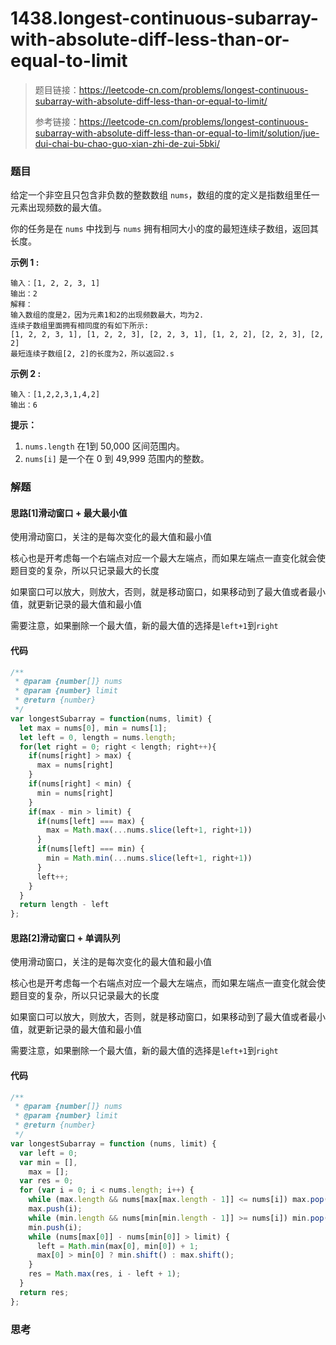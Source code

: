# 1438.longest-continuous-subarray-with-absolute-diff-less-than-or-equal-to-limit

> 题目链接：https://leetcode-cn.com/problems/longest-continuous-subarray-with-absolute-diff-less-than-or-equal-to-limit/
>
> 参考链接：https://leetcode-cn.com/problems/longest-continuous-subarray-with-absolute-diff-less-than-or-equal-to-limit/solution/jue-dui-chai-bu-chao-guo-xian-zhi-de-zui-5bki/

### 题目

给定一个非空且只包含非负数的整数数组 `nums`，数组的度的定义是指数组里任一元素出现频数的最大值。

你的任务是在 `nums` 中找到与 `nums` 拥有相同大小的度的最短连续子数组，返回其长度。

**示例 1 :**

```
输入：[1, 2, 2, 3, 1]
输出：2
解释：
输入数组的度是2，因为元素1和2的出现频数最大，均为2.
连续子数组里面拥有相同度的有如下所示:
[1, 2, 2, 3, 1], [1, 2, 2, 3], [2, 2, 3, 1], [1, 2, 2], [2, 2, 3], [2, 2]
最短连续子数组[2, 2]的长度为2，所以返回2.s
```

**示例 2 :**

```
输入：[1,2,2,3,1,4,2]
输出：6
```

**提示：**

1. `nums.length` 在1到 50,000 区间范围内。
2. `nums[i]` 是一个在 0 到 49,999 范围内的整数。



### 解题

#### 思路[1]滑动窗口 + 最大最小值

使用滑动窗口，关注的是每次变化的最大值和最小值

核心也是开考虑每一个右端点对应一个最大左端点，而如果左端点一直变化就会使题目变的复杂，所以只记录最大的长度

如果窗口可以放大，则放大，否则，就是移动窗口，如果移动到了最大值或者最小值，就更新记录的最大值和最小值

需要注意，如果删除一个最大值，新的最大值的选择是`left+1`到`right`

#### 代码

```javascript
/**
 * @param {number[]} nums
 * @param {number} limit
 * @return {number}
 */
var longestSubarray = function(nums, limit) {
  let max = nums[0], min = nums[1];
  let left = 0, length = nums.length;
  for(let right = 0; right < length; right++){
    if(nums[right] > max) {
      max = nums[right]
    }
    if(nums[right] < min) {
      min = nums[right]
    }
    if(max - min > limit) {
      if(nums[left] === max) {
        max = Math.max(...nums.slice(left+1, right+1))
      }
      if(nums[left] === min) {
        min = Math.min(...nums.slice(left+1, right+1))
      }
      left++;
    }
  }
  return length - left
};
```

#### 思路[2]滑动窗口 + 单调队列

使用滑动窗口，关注的是每次变化的最大值和最小值

核心也是开考虑每一个右端点对应一个最大左端点，而如果左端点一直变化就会使题目变的复杂，所以只记录最大的长度

如果窗口可以放大，则放大，否则，就是移动窗口，如果移动到了最大值或者最小值，就更新记录的最大值和最小值

需要注意，如果删除一个最大值，新的最大值的选择是`left+1`到`right`

#### 代码

```javascript
/**
 * @param {number[]} nums
 * @param {number} limit
 * @return {number}
 */
var longestSubarray = function (nums, limit) {
  var left = 0;
  var min = [],
    max = [];
  var res = 0;
  for (var i = 0; i < nums.length; i++) {
    while (max.length && nums[max[max.length - 1]] <= nums[i]) max.pop();
    max.push(i);
    while (min.length && nums[min[min.length - 1]] >= nums[i]) min.pop();
    min.push(i);
    while (nums[max[0]] - nums[min[0]] > limit) {
      left = Math.min(max[0], min[0]) + 1;
      max[0] > min[0] ? min.shift() : max.shift();
    }
    res = Math.max(res, i - left + 1);
  }
  return res;
};
```



### 思考